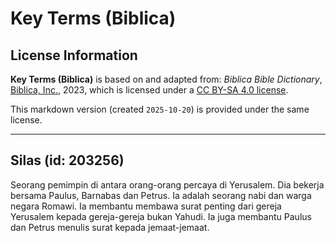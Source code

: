 # Key Terms (Biblica)

## License Information

**Key Terms (Biblica)** is based on and adapted from: _Biblica Bible Dictionary_, [Biblica, Inc.](https://www.biblica.com/), 2023, which is licensed under a [CC BY-SA 4.0 license](https://creativecommons.org/licenses/by-sa/4.0/legalcode.en).

This markdown version (created `2025-10-20`) is provided under the same license.



--------------------------------

## Silas (id: 203256)

Seorang pemimpin di antara orang\-orang percaya di Yerusalem. Dia bekerja bersama Paulus, Barnabas dan Petrus. Ia adalah seorang nabi dan warga negara Romawi. Ia membantu membawa surat penting dari gereja Yerusalem kepada gereja\-gereja bukan Yahudi. Ia juga membantu Paulus dan Petrus menulis surat kepada jemaat\-jemaat.


